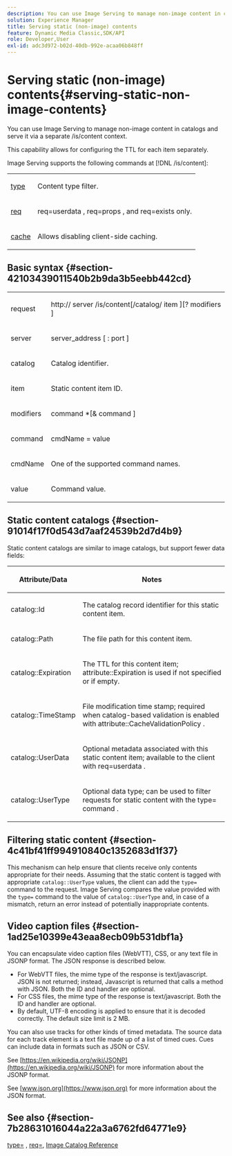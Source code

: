 ```yaml
---
description: You can use Image Serving to manage non-image content in catalogs and serve it via a separate /is/content context.
solution: Experience Manager
title: Serving static (non-image) contents
feature: Dynamic Media Classic,SDK/API
role: Developer,User
exl-id: adc3d972-b02d-40db-992e-acaa06b848ff
---
```

# Serving static (non-image) contents{#serving-static-non-image-contents}

You can use Image Serving to manage non-image content in catalogs and serve it via a separate /is/content context.

This capability allows for configuring the TTL for each item separately.

Image Serving supports the following commands at [!DNL /is/content]:

<table id="simpletable_8A3AB1D1D20F4B6CBE86767E94735980"> 
 <tr class="strow"> 
  <td class="stentry"> <p> <a href="../../is-api/http-ref/image-serving-api-ref/c-http-protocol-reference/c-command-reference/r-type.md#reference-89094fd1c50c444eb082cd266769cccb" format="dita" scope="local"> type </a> </p> </td> 
  <td class="stentry"> <p>Content type filter. </p> </td> 
 </tr> 
 <tr class="strow"> 
  <td class="stentry"> <p> <a href="../../is-api/http-ref/image-serving-api-ref/c-http-protocol-reference/c-command-reference/r-req/r-req.md#reference-907cdb4a97034db7ad94695f25552e76" format="dita" scope="local"> req </a> </p> </td> 
  <td class="stentry"> <p> <span class="codeph"> req=userdata </span>, <span class="codeph"> req=props </span>, and <span class="codeph"> req=exists </span> only. </p> </td> 
 </tr> 
 <tr class="strow"> 
  <td class="stentry"> <p> <a href="../../is-api/http-ref/image-serving-api-ref/c-http-protocol-reference/c-command-reference/r-is-http-cache.md#reference-168189bee4ce4d1189d427891f22be2e" format="dita" scope="local"> cache </a> </p> </td> 
  <td class="stentry"> <p>Allows disabling client-side caching. </p> </td> 
 </tr> 
</table>

## Basic syntax {#section-42103439011540b2b9da3b5eebb442cd}

<table id="simpletable_2F039A5BFA2C4E22B014F42ECBCDA0A2"> 
 <tr class="strow"> 
  <td class="stentry"> <p> <span class="codeph"> <span class="varname"> request </span> </span> </p> </td> 
  <td class="stentry"> <p> <span class="codeph"> <span class="filepath"> http:// <span class="varname"> server </span>/is/content[/catalog/ <span class="varname"> item </span>][? <span class="varname"> modifiers </span>] </span> </span> </p> </td> 
 </tr> 
 <tr class="strow"> 
  <td class="stentry"> <p> <span class="codeph"> <span class="varname"> server </span> </span> </p> </td> 
  <td class="stentry"> <p> <span class="codeph"> <span class="varname"> server_address </span>[ : <span class="varname"> port </span>] </span> </p> </td> 
 </tr> 
 <tr class="strow"> 
  <td class="stentry"> <p> <span class="codeph"> <span class="varname"> catalog </span> </span> </p> </td> 
  <td class="stentry"> <p>Catalog identifier. </p> </td> 
 </tr> 
 <tr class="strow"> 
  <td class="stentry"> <p> <span class="codeph"> <span class="varname"> item </span> </span> </p> </td> 
  <td class="stentry"> <p>Static content item ID. </p> </td> 
 </tr> 
 <tr class="strow"> 
  <td class="stentry"> <p> <span class="codeph"> <span class="varname"> modifiers </span> </span> </p> </td> 
  <td class="stentry"> <p> <span class="codeph"> <span class="varname"> command </span>*[&amp; <span class="varname"> command </span>] </span> </p> </td> 
 </tr> 
 <tr class="strow"> 
  <td class="stentry"> <p> <span class="codeph"> <span class="varname"> command </span> </span> </p> </td> 
  <td class="stentry"> <p> <span class="codeph"> <span class="varname"> cmdName </span>= <span class="varname"> value </span> </span> </p> </td> 
 </tr> 
 <tr class="strow"> 
  <td class="stentry"> <p> <span class="codeph"> <span class="varname"> cmdName </span> </span> </p> </td> 
  <td class="stentry"> <p>One of the supported command names. </p> </td> 
 </tr> 
 <tr class="strow"> 
  <td class="stentry"> <p> <span class="codeph"> <span class="varname"> value </span> </span> </p> </td> 
  <td class="stentry"> <p>Command value. </p> </td> 
 </tr> 
</table>

## Static content catalogs {#section-91014f17f0d543d7aaf24539b2d7d4b9}

Static content catalogs are similar to image catalogs, but support fewer data fields:

<table id="table_71A565DF5EC94913AD35CB13B0C7A27D"> 
 <thead> 
  <tr> 
   <th colname="col1" class="entry"> <p>Attribute/Data </p> </th> 
   <th colname="col2" class="entry"> <p>Notes </p> </th> 
  </tr> 
 </thead>
 <tbody> 
  <tr> 
   <td colname="col1"> <p> <span class="codeph"> catalog::Id </span> </p> </td> 
   <td colname="col2"> <p>The catalog record identifier for this static content item. </p> </td> 
  </tr> 
  <tr> 
   <td colname="col1"> <p> <span class="codeph"> catalog::Path </span> </p> </td> 
   <td colname="col2"> <p>The file path for this content item. </p> </td> 
  </tr> 
  <tr> 
   <td colname="col1"> <p> <span class="codeph"> catalog::Expiration </span> </p> </td> 
   <td colname="col2"> <p>The TTL for this content item; <span class="codeph"> attribute::Expiration </span> is used if not specified or if empty. </p> </td> 
  </tr> 
  <tr> 
   <td colname="col1"> <p> <span class="codeph"> catalog::TimeStamp </span> </p> </td> 
   <td colname="col2"> <p>File modification time stamp; required when catalog-based validation is enabled with <span class="codeph"> attribute::CacheValidationPolicy </span>. </p> </td> 
  </tr> 
  <tr> 
   <td colname="col1"> <p> <span class="codeph"> catalog::UserData </span> </p> </td> 
   <td colname="col2"> <p>Optional metadata associated with this static content item; available to the client with <span class="codeph"> req=userdata </span>. </p> </td> 
  </tr> 
  <tr> 
   <td colname="col1"> <p> <span class="codeph"> catalog::UserType </span> </p> </td> 
   <td colname="col2"> <p>Optional data type; can be used to filter requests for static content with the <span class="codeph"> type= command </span>. </p> </td> 
  </tr> 
 </tbody> 
</table>

## Filtering static content {#section-4c41bf41ff994910840c1352683d1f37}

This mechanism can help ensure that clients receive only contents appropriate for their needs. Assuming that the static content is tagged with appropriate `catalog::UserType` values, the client can add the `type=` command to the request. Image Serving compares the value provided with the `type=` command to the value of `catalog::UserType` and, in case of a mismatch, return an error instead of potentially inappropriate contents.

## Video caption files {#section-1ad25e10399e43eaa8ecb09b531dbf1a}

You can encapsulate video caption files (WebVTT), CSS, or any text file in JSONP format. The JSON response is described below.

* For WebVTT files, the mime type of the response is text/javascript. JSON is not returned; instead, Javascript is returned that calls a method with JSON. Both the ID and handler are optional. 
* For CSS files, the mime type of the response is text/javascript. Both the ID and handler are optional. 
* By default, UTF-8 encoding is applied to ensure that it is decoded correctly. The default size limit is 2 MB.

You can also use tracks for other kinds of timed metadata. The source data for each track element is a text file made up of a list of timed cues. Cues can include data in formats such as JSON or CSV.

See [https://en.wikipedia.org/wiki/JSONP](https://en.wikipedia.org/wiki/JSONP) for more information about the JSONP format.

See [www.json.org](https://www.json.org) for more information about the JSON format.

## See also {#section-7b28631016044a22a3a6762fd64771e9}

[type=](../../is-api/http-ref/image-serving-api-ref/c-http-protocol-reference/c-command-reference/r-type.md#reference-89094fd1c50c444eb082cd266769cccb) , [req=](../../is-api/http-ref/image-serving-api-ref/c-http-protocol-reference/c-command-reference/r-req/r-req.md#reference-907cdb4a97034db7ad94695f25552e76), [Image Catalog Reference](../../is-api/image-serving-api-ref/c-image-catalog-reference/c-image-catalog-reference.md#concept-e23d45ea3abe43119d5144e01c14b0b5)
